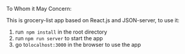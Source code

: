 To Whom it May Concern:

This is grocery-list app based on React.js and JSON-server, to use it:

1.  run` npm install` in the root directory
2.  run `npm run server` to start the app
3. go to`localhost:3000` in the browser to use the app

